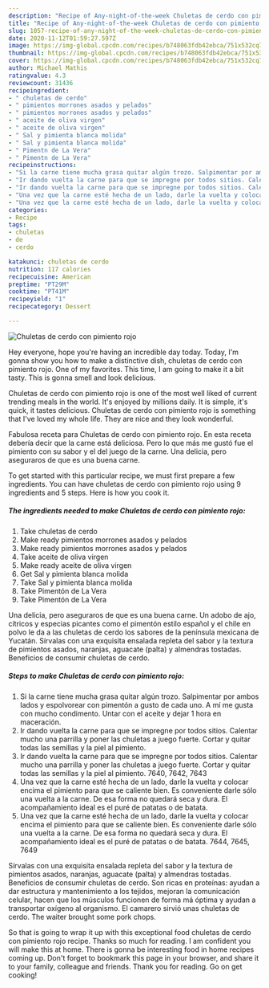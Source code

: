 ```yaml
---
description: "Recipe of Any-night-of-the-week Chuletas de cerdo con pimiento rojo"
title: "Recipe of Any-night-of-the-week Chuletas de cerdo con pimiento rojo"
slug: 1057-recipe-of-any-night-of-the-week-chuletas-de-cerdo-con-pimiento-rojo
date: 2020-11-12T01:59:27.597Z
image: https://img-global.cpcdn.com/recipes/b748063fdb42ebca/751x532cq70/chuletas-de-cerdo-con-pimiento-rojo-foto-principal.jpg
thumbnail: https://img-global.cpcdn.com/recipes/b748063fdb42ebca/751x532cq70/chuletas-de-cerdo-con-pimiento-rojo-foto-principal.jpg
cover: https://img-global.cpcdn.com/recipes/b748063fdb42ebca/751x532cq70/chuletas-de-cerdo-con-pimiento-rojo-foto-principal.jpg
author: Michael Mathis
ratingvalue: 4.3
reviewcount: 31436
recipeingredient:
- " chuletas de cerdo"
- " pimientos morrones asados y pelados"
- " pimientos morrones asados y pelados"
- " aceite de oliva virgen"
- " aceite de oliva virgen"
- " Sal y pimienta blanca molida"
- " Sal y pimienta blanca molida"
- " Pimentn de La Vera"
- " Pimentn de La Vera"
recipeinstructions:
- "Si la carne tiene mucha grasa quitar algún trozo. Salpimentar por ambos lados y espolvorear con pimentón a gusto de cada uno. A mí me gusta con mucho condimento. Untar con el aceite y dejar 1 hora en maceración."
- "Ir dando vuelta la carne para que se impregne por todos sitios. Calentar mucho una parrilla y poner las chuletas a juego fuerte. Cortar y quitar todas las semillas y la piel al pimiento."
- "Ir dando vuelta la carne para que se impregne por todos sitios. Calentar mucho una parrilla y poner las chuletas a juego fuerte. Cortar y quitar todas las semillas y la piel al pimiento. 7640, 7642, 7643"
- "Una vez que la carne esté hecha de un lado, darle la vuelta y colocar encima el pimiento para que se caliente bien. Es conveniente darle sólo una vuelta a la carne. De esa forma no quedará seca y dura. El acompañamiento ideal es el puré de patatas o de batata."
- "Una vez que la carne esté hecha de un lado, darle la vuelta y colocar encima el pimiento para que se caliente bien. Es conveniente darle sólo una vuelta a la carne. De esa forma no quedará seca y dura. El acompañamiento ideal es el puré de patatas o de batata. 7644, 7645, 7649"
categories:
- Recipe
tags:
- chuletas
- de
- cerdo

katakunci: chuletas de cerdo 
nutrition: 117 calories
recipecuisine: American
preptime: "PT29M"
cooktime: "PT41M"
recipeyield: "1"
recipecategory: Dessert

---
```



![Chuletas de cerdo con pimiento rojo](https://img-global.cpcdn.com/recipes/b748063fdb42ebca/751x532cq70/chuletas-de-cerdo-con-pimiento-rojo-foto-principal.jpg)

Hey everyone, hope you're having an incredible day today. Today, I'm gonna show you how to make a distinctive dish, chuletas de cerdo con pimiento rojo. One of my favorites. This time, I am going to make it a bit tasty. This is gonna smell and look delicious.

Chuletas de cerdo con pimiento rojo is one of the most well liked of current trending meals in the world. It's enjoyed by millions daily. It is simple, it's quick, it tastes delicious. Chuletas de cerdo con pimiento rojo is something that I've loved my whole life. They are nice and they look wonderful.

Fabulosa receta para Chuletas de cerdo con pimiento rojo. En esta receta debería decir que la carne está deliciosa. Pero lo que más me gustó fue el pimiento con su sabor y el del juego de la carne. Una delicia, pero aseguraros de que es una buena carne.


To get started with this particular recipe, we must first prepare a few ingredients. You can have chuletas de cerdo con pimiento rojo using 9 ingredients and 5 steps. Here is how you cook it.

<!--inarticleads1-->

##### The ingredients needed to make Chuletas de cerdo con pimiento rojo:

1. Take  chuletas de cerdo
1. Make ready  pimientos morrones asados y pelados
1. Make ready  pimientos morrones asados y pelados
1. Take  aceite de oliva virgen
1. Make ready  aceite de oliva virgen
1. Get  Sal y pimienta blanca molida
1. Take  Sal y pimienta blanca molida
1. Take  Pimentón de La Vera
1. Take  Pimentón de La Vera


Una delicia, pero aseguraros de que es una buena carne. Un adobo de ajo, cítricos y especias picantes como el pimentón estilo español y el chile en polvo le da a las chuletas de cerdo los sabores de la península mexicana de Yucatán. Sírvalas con una exquisita ensalada repleta del sabor y la textura de pimientos asados, naranjas, aguacate (palta) y almendras tostadas. Beneficios de consumir chuletas de cerdo. 

<!--inarticleads2-->

##### Steps to make Chuletas de cerdo con pimiento rojo:

1. Si la carne tiene mucha grasa quitar algún trozo. Salpimentar por ambos lados y espolvorear con pimentón a gusto de cada uno. A mí me gusta con mucho condimento. Untar con el aceite y dejar 1 hora en maceración.
1. Ir dando vuelta la carne para que se impregne por todos sitios. Calentar mucho una parrilla y poner las chuletas a juego fuerte. Cortar y quitar todas las semillas y la piel al pimiento.
1. Ir dando vuelta la carne para que se impregne por todos sitios. Calentar mucho una parrilla y poner las chuletas a juego fuerte. Cortar y quitar todas las semillas y la piel al pimiento. 7640, 7642, 7643
1. Una vez que la carne esté hecha de un lado, darle la vuelta y colocar encima el pimiento para que se caliente bien. Es conveniente darle sólo una vuelta a la carne. De esa forma no quedará seca y dura. El acompañamiento ideal es el puré de patatas o de batata.
1. Una vez que la carne esté hecha de un lado, darle la vuelta y colocar encima el pimiento para que se caliente bien. Es conveniente darle sólo una vuelta a la carne. De esa forma no quedará seca y dura. El acompañamiento ideal es el puré de patatas o de batata. 7644, 7645, 7649


Sírvalas con una exquisita ensalada repleta del sabor y la textura de pimientos asados, naranjas, aguacate (palta) y almendras tostadas. Beneficios de consumir chuletas de cerdo. Son ricas en proteínas: ayudan a dar estructura y mantenimiento a los tejidos, mejoran la comunicación celular, hacen que los músculos funcionen de forma má óptima y ayudan a transportar oxígeno al organismo. El camarero sirvió unas chuletas de cerdo. The waiter brought some pork chops. 

So that is going to wrap it up with this exceptional food chuletas de cerdo con pimiento rojo recipe. Thanks so much for reading. I am confident you will make this at home. There is gonna be interesting food in home recipes coming up. Don't forget to bookmark this page in your browser, and share it to your family, colleague and friends. Thank you for reading. Go on get cooking!
